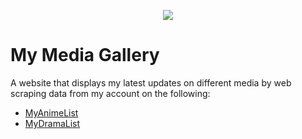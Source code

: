 <p align="center">
<a href="https://malgenrepie.onrender.com/"><img src="https://raw.githubusercontent.com/Zese07/mmg/main/img/banner.png"></img></a>
</p>


# My Media Gallery
A website that displays my latest updates on different media by web scraping data from my account on the following:
* [MyAnimeList](https://myanimelist.net/profile/EsieEyen)
* [MyDramaList](https://mydramalist.com/profile/EsieEyen)
